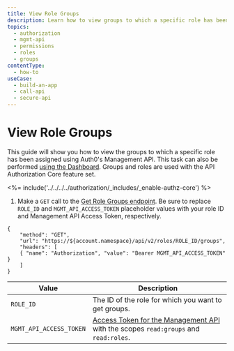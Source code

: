 ```yaml
---
title: View Role Groups
description: Learn how to view groups to which a specific role has been assigned using the Auth0 Management API. For use with Auth0's API Authorization Core feature set.
topics:
  - authorization
  - mgmt-api
  - permissions
  - roles
  - groups
contentType: 
  - how-to
useCase:
  - build-an-app
  - call-api
  - secure-api
---
```

# View Role Groups

This guide will show you how to view the groups to which a specific role has been assigned using Auth0's Management API. This task can also be performed [using the Dashboard](/dashboard/guides/roles/view-role-groups). Groups and roles are used with the API Authorization Core feature set.

<%= include('../../../../authorization/_includes/_enable-authz-core') %>

1. Make a `GET` call to the [Get Role Groups endpoint](/api/management/v2#!/roles/get_role_groups). Be sure to replace `ROLE_ID` and `MGMT_API_ACCESS_TOKEN` placeholder values with your role ID and Management API Access Token, respectively.

```har
{
	"method": "GET",
	"url": "https://${account.namespace}/api/v2/roles/ROLE_ID/groups",
	"headers": [
   	{ "name": "Authorization", "value": "Bearer MGMT_API_ACCESS_TOKEN" }
	]
}
```

| **Value** | **Description** |
| - | - |
| `ROLE_ID` | Τhe ID of the role for which you want to get groups. |
| `MGMT_API_ACCESS_TOKEN` | [Access Token for the Management API](/api/management/v2/tokens) with the scopes `read:groups` and `read:roles`. |
